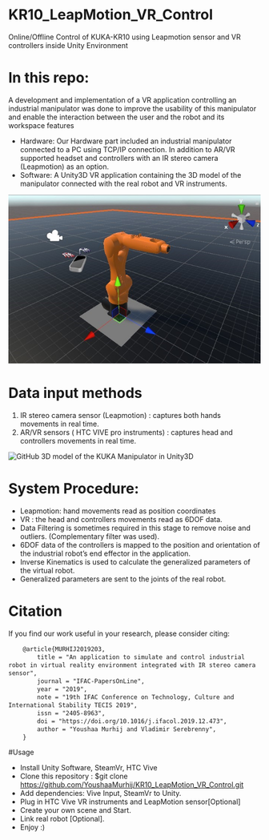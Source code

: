 # KR10_LeapMotion_VR_Control
 Online/Offline Control of KUKA-KR10 using Leapmotion sensor and VR controllers inside Unity Environment 

# In this repo:
A development and implementation of a VR application controlling an industrial manipulator was done to improve the usability of this manipulator and enable the interaction between the user and the robot and its workspace features

* Hardware: 
Our Hardware part included an industrial manipulator connected to a PC using TCP/IP connection. In addition to AR/VR supported headset and controllers with an IR stereo camera (Leapmotion) as an option.
* Software:
A Unity3D VR application containing the 3D model of the manipulator connected with the real robot and VR instruments.
 
 ![GitHub 3D model of the KUKA Manipulator in Unity3D](/img1.jpg)

# Data input methods
1. IR stereo camera sensor (Leapmotion) : captures both hands movements in real time.
2. AR/VR sensors ( HTC VIVE pro instruments) : captures head and controllers movements in real time.

 ![GitHub 3D model of the KUKA Manipulator in Unity3D](/gif1.gif)
 
# System Procedure:
* Leapmotion: hand movements read as position coordinates  
* VR : the head and controllers movements  read as 6DOF data.
* Data Filtering is sometimes required in this stage to remove noise and outliers. (Complementary filter was used).
* 6DOF data of the controllers is mapped to the position and orientation of the industrial robot’s end effector in the application.
* Inverse Kinematics is used to calculate the generalized parameters of the virtual robot.
* Generalized parameters are sent to the joints of the real robot.

# Citation
If you find our work useful in your research, please consider citing:

        @article{MURHIJ2019203,
            title = "An application to simulate and control industrial robot in virtual reality environment integrated with IR stereo camera sensor",
            journal = "IFAC-PapersOnLine",
            year = "2019",
            note = "19th IFAC Conference on Technology, Culture and International Stability TECIS 2019",
            issn = "2405-8963",
            doi = "https://doi.org/10.1016/j.ifacol.2019.12.473",
            author = "Youshaa Murhij and Vladimir Serebrenny",
        }

#Usage
* Install Unity Software, SteamVr, HTC Vive
* Clone this repository : $git clone https://github.com/YoushaaMurhij/KR10_LeapMotion_VR_Control.git  
* Add dependencies: Vive Input, SteamVr to Unity.
* Plug in HTC Vive VR instruments and LeapMotion sensor[Optional]
* Create your own scene and Start.
* Link real robot [Optional].
* Enjoy :) 

